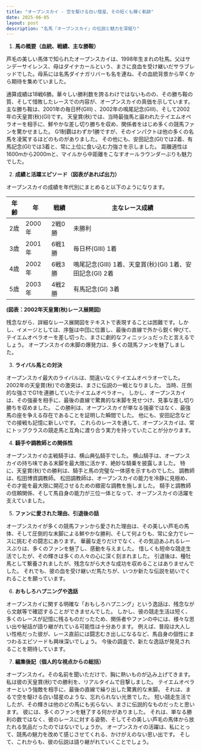 ```yaml
---
title: "オープンスカイ - 空を駆ける白い彗星、その短くも輝く軌跡"
date: 2025-06-05
layout: post
description: "名馬『オープンスカイ』の伝説と魅力を深堀り"
---
```


1. **馬の概要（血統、戦績、主な勝鞍）**

芦毛の美しい馬体で知られたオープンスカイは、1998年生まれの牡馬。父はサンデーサイレンス、母はダイナカールという、まさに良血を受け継いだサラブレッドでした。母系には名馬ダイナガリバーも名を連ね、その血統背景から早くから期待を集めていました。  

通算成績は18戦6勝。華々しい勝利数を誇るわけではないものの、その勝ち鞍の質、そして惜敗したレースでの内容が、オープンスカイの真価を示しています。  主な勝ち鞍は、2001年の毎日杯(GIII) 、2002年の鳴尾記念(GIII)、そして2002年の天皇賞(秋)(GI)です。  天皇賞(秋)では、当時最強馬と謳われたテイエムオペラオーを相手に、鮮やかな差し切り勝ちを収め、関係者をはじめ多くの競馬ファンを驚かせました。  G1制覇はわずか1勝ですが、そのインパクトは他の多くの名馬を凌駕するほどのものがありました。  その他にも、安田記念(GI)では2着、有馬記念(GI)では3着と、常に上位に食い込む力強さを示しました。  距離適性は1600mから2000mと、マイルから中距離をこなすオールラウンダーぶりも魅力でした。

2. **成績と活躍エピソード（図表があれば出力）**

オープンスカイの成績を年代別にまとめると以下のようになります。

| 年齢 | 年 | 戦績 | 主なレース成績 |
|---|---|---|---|
| 2歳 | 2000年 | 2戦0勝 |  未勝利 |
| 3歳 | 2001年 | 6戦1勝 | 毎日杯(GIII) 1着 |
| 4歳 | 2002年 | 6戦3勝 | 鳴尾記念(GIII) 1着、天皇賞(秋)(GI) 1着、安田記念(GI) 2着 |
| 5歳 | 2003年 | 4戦2勝 | 有馬記念(GI) 3着 |


**(図表：2002年天皇賞(秋)レース展開図)**

残念ながら、詳細なレース展開図をテキストで表現することは困難です。しかし、イメージとしては、序盤は中団に位置し、最後の直線で外から鋭く伸びて、テイエムオペラオーを差し切った、まさに劇的なフィニッシュだったと言えるでしょう。  オープンスカイの末脚の爆発力は、多くの競馬ファンを魅了しました。


3. **ライバル馬との対決**

オープンスカイ最大のライバルは、間違いなくテイエムオペラオーでした。  2002年の天皇賞(秋)での激突は、まさに伝説の一戦となりました。  当時、圧倒的な強さでG1を連勝していたテイエムオペラオー。  しかし、オープンスカイは、その強豪を相手に、最後の直線で驚異的な末脚を見せつけ、見事な差し切り勝ちを収めました。  この勝利は、オープンスカイが単なる強豪ではなく、最強馬の座を争える存在であることを証明した瞬間でした。  他にも、安田記念などでの接戦も記憶に新しいです。  これらのレースを通して、オープンスカイは、常にトップクラスの競走馬と互角に渡り合う実力を持っていたことが分かります。


4. **騎手や調教師との関係性**

オープンスカイの主戦騎手は、横山典弘騎手でした。  横山騎手は、オープンスカイの持ち味である末脚を最大限に活かす、絶妙な騎乗を披露しました。  特に、天皇賞(秋)での勝利は、騎手と馬の完璧な一体感を示すものでした。  調教師は、松田博資調教師。  松田調教師は、オープンスカイの能力を冷静に見極め、その才能を最大限に開花させるための緻密な調教を施しました。  騎手と調教師の信頼関係、そして馬自身の能力が三位一体となって、オープンスカイの活躍を支えていました。


5. **ファンに愛された理由、引退後の話**

オープンスカイが多くの競馬ファンから愛された理由は、その美しい芦毛の馬体、そして圧倒的な末脚による鮮やかな勝利、そして何よりも、常に全力でレースに挑むその闘志にあります。  華麗な走りだけでなく、その気迫あふれるレースぶりは、多くのファンを魅了し、感動を与えました。  惜しくも短命な競走生活でしたが、その輝きは多くの人々の心に深く刻まれました。  引退後は、種牡馬として繋養されましたが、残念ながら大きな成功を収めることはありませんでした。  それでも、彼の血を受け継いだ馬たちが、いつか新たな伝説を紡いでくれることを願っています。


6. **おもしろハプニングや逸話**

オープンスカイに関する明確な「おもしろハプニング」という逸話は、残念ながら文献等で確認することができませんでした。  しかし、彼の競走生活は短く、多くのレースが記憶に残るものだったため、関係者やファンの中には、様々な思い出や秘話が語り継がれている可能性は十分あります。  例えば、普段は大人しい性格だった彼が、レース直前には闘志むき出しになるなど、馬自身の個性にまつわるエピソードも興味深いでしょう。  今後の調査で、新たな逸話が発見されることを期待しています。


7. **編集後記（個人的な視点からの総括）**

オープンスカイ。その名前を聞いただけで、胸に熱いものが込み上げてきます。  私は彼の天皇賞(秋)での勝利を、リアルタイムで目撃しました。  テイエムオペラオーという強敵を相手に、最後の直線で繰り出した驚異的な末脚。  それは、まるで空を駆ける白い彗星のような、忘れられない光景でした。  短い競走生活でしたが、その輝きは他のどの馬にも劣らない、まさに伝説的なものだったと思います。  彼には、多くのファンを魅了する何かがありました。  それは、単なる勝利の数ではなく、彼のレースに対する姿勢、そしてその美しい芦毛の馬体から放たれる気品だったのではないでしょうか。  オープンスカイの活躍は、私にとって、競馬の魅力を改めて感じさせてくれる、かけがえのない思い出です。  そして、これからも、彼の伝説は語り継がれていくことでしょう。
